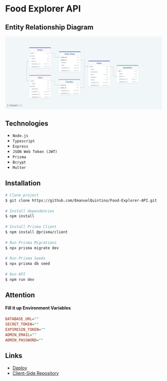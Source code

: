 # Food Explorer API

## Entity Relationship Diagram
![ERD](./tmp/ERD-food-explorer.png)

## Technologies
- `Node.js`
- `Typescript`
- `Express`
- `JSON Web Token (JWT)`
- `Prisma`
- `Bcrypt`
- `Multer`

## Installation

```bash
# Clone project
$ git clone https://github.com/EmanuelQuintino/Food-Explorer-API.git

# Install dependencies
$ npm install

# Install Prisma Client
$ npm install @prisma/client

# Run Prisma Migrations
$ npx prisma migrate dev

# Run Prisma Seeds
$ npx prisma db seed

# Run API
$ npm run dev
```
## Attention

#### Fill it up Environment Variables

```ini
DATABASE_URL=""
SECRET_TOKEN=""
EXPIRESIN_TOKEN=""
ADMIN_EMAIL=""
ADMIN_PASSWORD=""
```

## Links

- [Deploy](https://project-food-explorer.netlify.app/)
- [Client-Side Repository](https://github.com/EmanuelQuintino/Food-Explorer)

